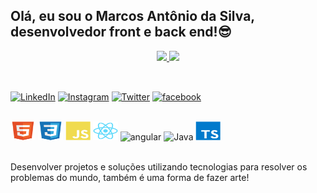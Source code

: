 ## Olá, eu sou o Marcos Antônio da Silva, desenvolvedor front e back end!😎 

<div align="center">
 <a href="https://github.com/MarcosAdaSilva">
 <img height="180em" src="https://github-readme-stats.vercel.app/api?username=MarcosAdaSilva&show_icons=true&theme=dracula&include_all_commits=true&count_private=true"/>

<img height="180em" src="https://github-readme-stats.vercel.app/api/top-langs/?username=MarcosAdaSilva&layout=compact&langs_count=7&theme=dracula"/>
</div>
 
 <br>
 
 ##

[![LinkedIn](https://img.shields.io/badge/LinkedIn-0077B5?style=for-the-badge&logo=linkedin&logoColor=white)](https://linkedin.com/in/marcos-antônio-da-silva-51b45b1a3)
[![Instagram](https://img.shields.io/badge/Instagram-E4405F?style=for-the-badge&logo=instagram&logoColor=white)](https://instagram.com/marcos.antoniodasilva.5243)
[![Twitter](	https://img.shields.io/badge/Twitter-1DA1F2?style=for-the-badge&logo=twitter&logoColor=white)](https://twitter.com/@marcos17481910)
[![facebook](https://img.shields.io/badge/Facebook-1877F2?style=for-the-badge&logo=facebook&logoColor=white)](https://facebook.com/marcos.antoniodasilva.5243)
 



<div style="display: inline_block"><br/>
  <img aling="center" alt="html5" height="30" width="40" src="https://raw.githubusercontent.com/devicons/devicon/master/icons/html5/html5-original.svg">
  <img aling="center" alt="css3"  height="30" width="40" src="https://raw.githubusercontent.com/devicons/devicon/master/icons/css3/css3-original.svg">
   <img aling="center" alt="javaScript" height="30" width="40" src="https://raw.githubusercontent.com/devicons/devicon/master/icons/javascript/javascript-plain.svg">
   <img aling="center" alt="react"  height="30" width="40" src="https://raw.githubusercontent.com/devicons/devicon/master/icons/react/react-original.svg">
   <img aling="center" alt="angular" height="30" width="40" src="https://icongr.am/devicon/angularjs-original.svg?size=128&color=currentColor">
 <img aling="center" alt="Java" height="30" width="40" src="https://icongr.am/devicon/java-original.svg?size=128&color=currentColor">
  <img aling="center" alt="typescript"  height="30" width="40" src="https://raw.githubusercontent.com/devicons/devicon/master/icons/typescript/typescript-plain.svg">
  
 
 
   
  </div><br/>
  
  Desenvolver projetos e soluções utilizando tecnologias para resolver os problemas do mundo, também é uma forma de fazer arte!
 
 </div>
